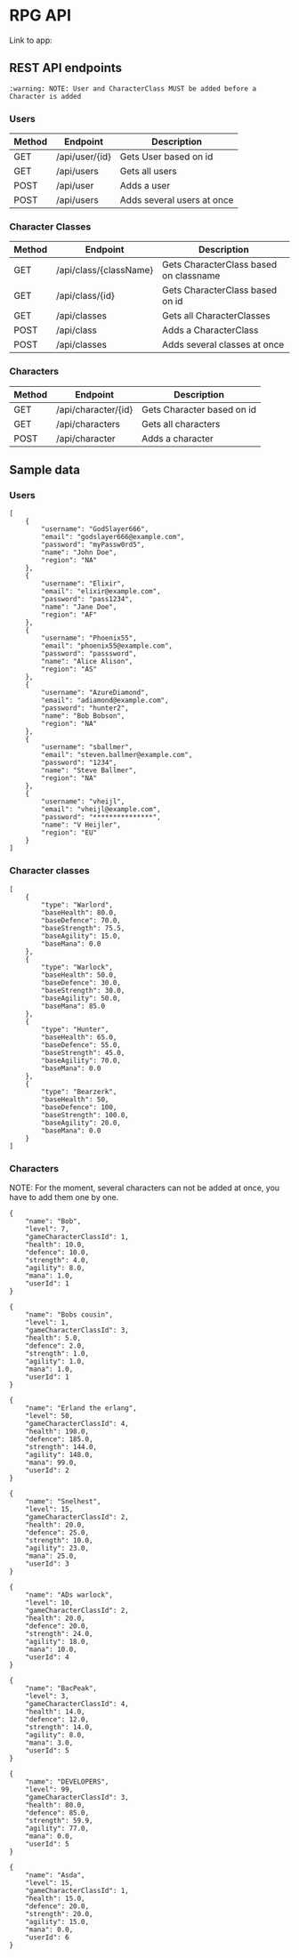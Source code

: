 # RPG API

Link to app: 

## REST API endpoints
```:warning: NOTE: User and CharacterClass MUST be added before a Character is added```
### Users
Method | Endpoint | Description
------------ | ------------- | --------------
GET | /api/user/{id} | Gets User based on id
GET | /api/users | Gets all users
POST | /api/user | Adds a user
POST | /api/users | Adds several users at once

### Character Classes
Method | Endpoint | Description
------------ | ------------- | --------------
GET | /api/class/{className} | Gets CharacterClass based on classname
GET | /api/class/{id} | Gets CharacterClass based on id
GET | /api/classes | Gets all CharacterClasses
POST | /api/class | Adds a CharacterClass
POST | /api/classes | Adds several classes at once

### Characters
Method | Endpoint | Description
------------ | ------------- | --------------
GET | /api/character/{id} | Gets Character based on id
GET | /api/characters | Gets all characters
POST | /api/character | Adds a character

## Sample data

### Users
```
[
    {
        "username": "GodSlayer666",
        "email": "godslayer666@example.com",
        "password": "myPassw0rd5",
        "name": "John Doe",
        "region": "NA"
    },
    {
        "username": "Elixir",
        "email": "elixir@example.com",
        "password": "pass1234",
        "name": "Jane Doe",
        "region": "AF"
    },
    {
        "username": "Phoenix55",
        "email": "phoenix55@example.com",
        "password": "passsword",
        "name": "Alice Alison",
        "region": "AS"
    },
    {
        "username": "AzureDiamond",
        "email": "adiamond@example.com",
        "password": "hunter2",
        "name": "Bob Bobson",
        "region": "NA"
    },
    {
        "username": "sballmer",
        "email": "steven.ballmer@example.com",
        "password": "1234",
        "name": "Steve Ballmer",
        "region": "NA"
    },
    {
        "username": "vheijl",
        "email": "vheijl@example.com",
        "password": "***************",
        "name": "V Heijler",
        "region": "EU"
    }
]
```

### Character classes
```
[
    {
        "type": "Warlord",
        "baseHealth": 80.0,
        "baseDefence": 70.0,
        "baseStrength": 75.5,
        "baseAgility": 15.0,
        "baseMana": 0.0
    },
    {
        "type": "Warlock",
        "baseHealth": 50.0,
        "baseDefence": 30.0,
        "baseStrength": 30.0,
        "baseAgility": 50.0,
        "baseMana": 85.0
    },
    {
        "type": "Hunter",
        "baseHealth": 65.0,
        "baseDefence": 55.0,
        "baseStrength": 45.0,
        "baseAgility": 70.0,
        "baseMana": 0.0
    },
    {
        "type": "Bearzerk",
        "baseHealth": 50,
        "baseDefence": 100,
        "baseStrength": 100.0,
        "baseAgility": 20.0,
        "baseMana": 0.0
    }
]
```

### Characters
NOTE: For the moment, several characters can not be added at once, you have to add them one by one.

```
{
    "name": "Bob",
    "level": 7,
    "gameCharacterClassId": 1,
    "health": 10.0,
    "defence": 10.0,
    "strength": 4.0,
    "agility": 8.0,
    "mana": 1.0,
    "userId": 1
}

{
    "name": "Bobs cousin",
    "level": 1,
    "gameCharacterClassId": 3,
    "health": 5.0,
    "defence": 2.0,
    "strength": 1.0,
    "agility": 1.0,
    "mana": 1.0,
    "userId": 1
}

{
    "name": "Erland the erlang",
    "level": 50,
    "gameCharacterClassId": 4,
    "health": 198.0,
    "defence": 185.0,
    "strength": 144.0,
    "agility": 148.0,
    "mana": 99.0,
    "userId": 2
}

{
    "name": "Snelhest",
    "level": 15,
    "gameCharacterClassId": 2,
    "health": 20.0,
    "defence": 25.0,
    "strength": 10.0,
    "agility": 23.0,
    "mana": 25.0,
    "userId": 3
}

{
    "name": "ADs warlock",
    "level": 10,
    "gameCharacterClassId": 2,
    "health": 20.0,
    "defence": 20.0,
    "strength": 24.0,
    "agility": 18.0,
    "mana": 10.0,
    "userId": 4
}

{
    "name": "BacPeak",
    "level": 3,
    "gameCharacterClassId": 4,
    "health": 14.0,
    "defence": 12.0,
    "strength": 14.0,
    "agility": 8.0,
    "mana": 3.0,
    "userId": 5
}

{
    "name": "DEVELOPERS",
    "level": 99,
    "gameCharacterClassId": 3,
    "health": 80.0,
    "defence": 85.0,
    "strength": 59.9,
    "agility": 77.0,
    "mana": 0.0,
    "userId": 5
}

{
    "name": "Asda",
    "level": 15,
    "gameCharacterClassId": 1,
    "health": 15.0,
    "defence": 20.0,
    "strength": 20.0,
    "agility": 15.0,
    "mana": 0.0,
    "userId": 6
}


```